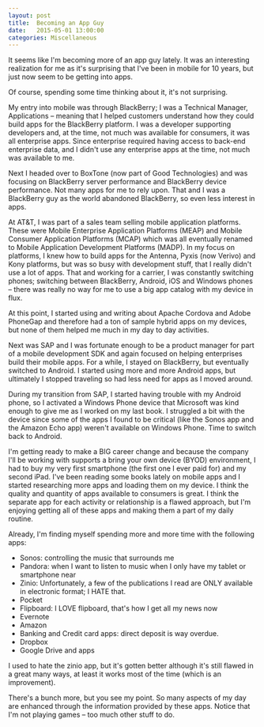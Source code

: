 ```yaml
---
layout: post
title:  Becoming an App Guy
date:   2015-05-01 13:00:00
categories: Miscellaneous
---
```

It seems like I'm becoming more of an app guy lately. It was an interesting realization for me as it's surprising that I've been in mobile for 10 years, but just now seem to be getting into apps.

Of course, spending some time thinking about it, it's not surprising.

My entry into mobile was through BlackBerry; I was a Technical Manager, Applications – meaning that I helped customers understand how they could build apps for the BlackBerry platform. I was a developer supporting developers and, at the time, not much was available for consumers, it was all enterprise apps. Since enterprise required having access to back-end enterprise data, and I didn't use any enterprise apps at the time, not much was available to me.

Next I headed over to BoxTone (now part of Good Technologies) and was focusing on BlackBerry server performance and BlackBerry device performance. Not many apps for me to rely upon. That and I was a BlackBerry guy as the world abandoned BlackBerry, so even less interest in apps.

At AT&T, I was part of a sales team selling mobile application platforms. These were Mobile Enterprise Application Platforms (MEAP) and Mobile Consumer Application Platforms (MCAP) which was all eventually renamed to Mobile Application Development Platforms (MADP). In my focus on platforms, I knew how to build apps for the Antenna, Pyxis (now Verivo) and Kony platforms, but was so busy with development stuff, that I really didn't use a lot of apps. That and working for a carrier, I was constantly switching phones; switching between BlackBerry, Android, iOS and Windows phones – there was really no way for me to use a big app catalog with my device in flux.

At this point, I started using and writing about Apache Cordova and Adobe PhoneGap and therefore had a ton of sample hybrid apps on my devices, but none of them helped me much in my day to day activities.

Next was SAP and I was fortunate enough to be a product manager for part of a mobile development SDK and again focused on helping enterprises build their mobile apps. For a while, I stayed on BlackBerry, but eventually switched to Android. I started using more and more Android apps, but ultimately I stopped traveling so had less need for apps as I moved around.

During my transition from SAP, I started having trouble with my Android phone, so I activated a Windows Phone device that Microsoft was kind enough to give me as I worked on my last book. I struggled a bit with the device since some of the apps I found to be critical (like the Sonos app and the Amazon Echo app) weren't available on Windows Phone. Time to switch back to Android.

I'm getting ready to make a BIG career change and because the company I'll be working with supports a bring your own device (BYOD) environment, I had to buy my very first smartphone (the first one I ever paid for) and my second iPad. I've been reading some books lately on mobile apps and I started researching more apps and loading them on my device. I think the quality and quantity of apps available to consumers is great. I think the separate app for each activity or relationship is a flawed approach, but I'm enjoying getting all of these apps and making them a part of my daily routine.

Already, I'm finding myself spending more and more time with the following apps:

*   Sonos: controlling the music that surrounds me
*   Pandora: when I want to listen to music when I only have my tablet or smartphone near
*   Zinio: Unfortunately, a few of the publications I read are ONLY available in electronic format; I HATE that.
*   Pocket
*   Flipboard: I LOVE flipboard, that's how I get all my news now
*   Evernote
*   Amazon
*   Banking and Credit card apps: direct deposit is way overdue.
*   Dropbox
*   Google Drive and apps

I used to hate the zinio app, but it's gotten better although it's still flawed in a great many ways, at least it works most of the time (which is an improvement).

There's a bunch more, but you see my point. So many aspects of my day are enhanced through the information provided by these apps. Notice that I'm not playing games – too much other stuff to do.